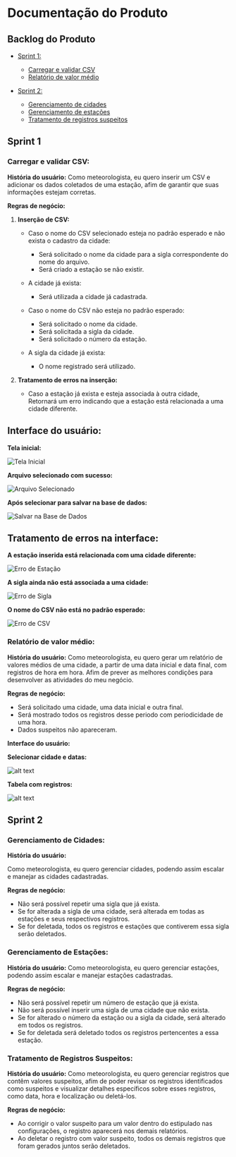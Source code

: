 # Documentação do Produto

## Backlog do Produto
- [Sprint 1:](#sprint-1)
  - [Carregar e validar CSV](#carregar-e-validar-csv)
  - [Relatório de valor médio](#relatório-de-valor-médio) 

- [Sprint 2:](#sprint-2)
  - [Gerenciamento de cidades](#gerenciamento-de-cidades)
  - [Gerenciamento de estações](#gerenciamento-de-estações)
  - [Tratamento de registros suspeitos](#tratamento-de-registros-suspeitos)  


## Sprint 1

### Carregar e validar CSV:

**História do usuário:**
Como meteorologista, eu quero inserir um CSV e adicionar os dados coletados de uma estação, afim de garantir que suas informações estejam corretas.

**Regras de negócio:**

1. **Inserção de CSV:**
   - Caso o nome do CSV selecionado esteja no padrão esperado e não exista o cadastro da cidade:
     - Será solicitado o nome da cidade para a sigla correspondente do nome do arquivo.
     - Será criado a estação se não existir.
     
   - A cidade já exista:
     - Será utilizada a cidade já cadastrada.

   - Caso o nome do CSV não esteja no padrão esperado:
     - Será solicitado o nome da cidade.
     - Será solicitada a sigla da cidade.
     - Será solicitado o número da estação.
   - A sigla da cidade já exista:
     - O nome registrado será utilizado.

2. **Tratamento de erros na inserção:**
   - Caso a estação já exista e esteja associada à outra cidade, Retornará um erro indicando que a estação está relacionada a uma cidade diferente.

## **Interface do usuário:**

**Tela inicial:**

![Tela Inicial](image.png)

**Arquivo selecionado com sucesso:**

![Arquivo Selecionado](image-1.png)

**Após selecionar para salvar na base de dados:**

![Salvar na Base de Dados](image-2.png)

## **Tratamento de erros na interface:**

**A estação inserida está relacionada com uma cidade diferente:**

![Erro de Estação](image-5.png)

**A sigla ainda não está associada a uma cidade:**

![Erro de Sigla](image-3.png)

**O nome do CSV não está no padrão esperado:**

![Erro de CSV](image-4.png)


### Relatório de valor médio:

**História do usuário:**
Como meteorologista, eu quero gerar um relatório de valores médios de uma cidade, a partir de uma data inicial e data final, com registros de hora em hora. Afim de prever as melhores condições para desenvolver as atividades do meu negócio.

**Regras de negócio:**

- Será solicitado uma cidade, uma data inicial e outra final.
- Será mostrado todos os registros desse periodo com periodicidade de uma hora.
- Dados suspeitos não apareceram.
     
**Interface do usuário:**

**Selecionar cidade e datas:**

![alt text](image-7.png)

**Tabela com registros:**

![alt text](image-8.png)


## Sprint 2

### Gerenciamento de Cidades:

**História do usuário:**

Como meteorologista, eu quero gerenciar cidades, podendo assim escalar e manejar as cidades cadastradas.

**Regras de negócio:**
- Não será possível repetir uma sigla que já exista.
- Se for alterada a sigla de uma cidade, será alterada em todas as estações e seus respectivos registros.
- Se for deletada, todos os registros e estações que contiverem essa sigla serão deletados.

### Gerenciamento de Estações:

**História do usuário:**
Como meteorologista, eu quero gerenciar estações, podendo assim escalar e manejar estações cadastradas.

**Regras de negócio:**
- Não será possível repetir um número de estação que já exista.
- Não será possível inserir uma sigla de uma cidade que não exista.
- Se for alterado o número da estação ou a sigla da cidade, será alterado em todos os registros.
- Se for deletada será deletado todos os registros pertencentes a essa estação.

### Tratamento de Registros Suspeitos:

**História do usuário:**
Como meteorologista, eu quero gerenciar registros que contêm valores suspeitos, afim de poder revisar os registros identificados como suspeitos e visualizar detalhes específicos sobre esses registros, como data, hora e localização ou deletá-los.

**Regras de negócio:**
 - Ao corrigir o valor suspeito para um valor dentro do estipulado nas configurações, o registro aparecerá nos demais relatórios.
 - Ao deletar o registro com valor suspeito, todos os demais registros que foram gerados juntos serão deletados.



